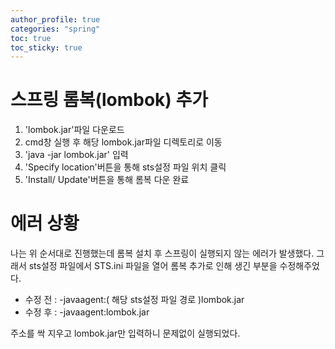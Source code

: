 ```yaml
---
author_profile: true
categories: "spring"
toc: true
toc_sticky: true
---
```


# 스프링 롬복(lombok) 추가

1. 'lombok.jar'파일 다운로드
2. cmd창 실행 후 해당 lombok.jar파일 디렉토리로 이동
3. 'java -jar lombok.jar' 입력
4. 'Specify location'버튼을 통해 sts설정 파일 위치 클릭
5. 'Install/ Update'버튼을 통해 롬복 다운 완료


# 에러 상황
나는 위 순서대로 진행했는데 롬복 설치 후 스프링이 실행되지 않는 에러가 발생했다. 그래서 sts설정 파일에서 STS.ini 파일을 열어 롬복 추가로 인해 생긴 부분을 수정해주었다.         

- 수정 전 : -javaagent:( 해당 sts설정 파일 경로 )lombok.jar           
- 수정 후 : -javaagent:lombok.jar            


주소를 싹 지우고 lombok.jar만 입력하니 문제없이 실행되었다.